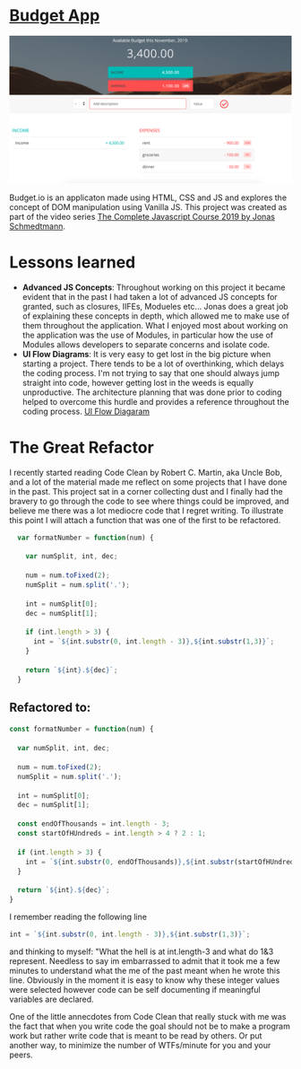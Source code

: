 # [Budget App](https://rawcdn.githack.com/tomzacchia/budget.io/f8eee35a0833ec027b1c18093ce3debebddaf32c/index.html)

![App](https://github.com/tomzacchia/budget.io/blob/master/Screen%20Shot%202019-11-20%20at%2011.53.20%20PM.png)

Budget.io is an applicaton made using HTML, CSS and JS and explores the concept of 
DOM manipulation using Vanilla JS. This project was created as part of the video series 
[The Complete Javascript Course 2019 by Jonas Schmedtmann](https://www.udemy.com/course/the-complete-javascript-course/).

# Lessons learned
- **Advanced JS Concepts**:  Throughout working on this project it became evident that in the past I had taken a lot of advanced JS concepts for granted, such as closures, IIFEs, Modueles etc... Jonas does a great job of explaining these concepts in depth, which allowed me to make use of them throughout the application. What I enjoyed most about working on the application was the use of Modules, in particular how the use of Modules allows developers to separate concerns and isolate code.
- **UI Flow Diagrams**: It is very easy to get lost in the big picture when starting a project. There tends to be a lot of overthinking, which delays the coding process. I'm not trying to say that one should always jump straight into code, however getting lost in the weeds is equally unproductive. The architecture planning that was done prior to coding helped to overcome this hurdle and provides a reference throughout the coding process. [UI Flow Diagaram](https://github.com/tomzacchia/budget.io/blob/dev/References/part%201%20architecture.png)

# The Great Refactor
I recently started reading Code Clean by Robert C. Martin, aka Uncle Bob, and a lot of the material made me reflect on some projects that I have done in the past. This project sat in a corner collecting dust and I finally had the bravery to go through the code to see where things could be improved, and believe me there was a lot mediocre code that I regret writing. To illustrate this point I will attach a function that was one of the first to be refactored.

```javascript
  var formatNumber = function(num) {

    var numSplit, int, dec;

    num = num.toFixed(2);
    numSplit = num.split('.');

    int = numSplit[0];
    dec = numSplit[1];

    if (int.length > 3) {
      int = `${int.substr(0, int.length - 3)},${int.substr(1,3)}`;
    }

    return `${int}.${dec}`;
  }
```

## Refactored to:

```javascript
const formatNumber = function(num) {

  var numSplit, int, dec;

  num = num.toFixed(2);
  numSplit = num.split('.');

  int = numSplit[0];
  dec = numSplit[1];

  const endOfThousands = int.length - 3;
  const startOfHUndreds = int.length > 4 ? 2 : 1;

  if (int.length > 3) {
    int = `${int.substr(0, endOfThousands)},${int.substr(startOfHUndreds,3)}`;
  }

  return `${int}.${dec}`;
}
```

I remember reading the following line
```javascript 
int = `${int.substr(0, int.length - 3)},${int.substr(1,3)}`; 
```
and thinking to myself: "What the hell is at int.length-3 and what do 1&3 represent. Needless to say im embarrassed to admit that it took me a few minutes to understand what the me of the past meant when he wrote this line. Obviously in the moment it is easy to know why these integer values were selected however code can be self documenting if meaningful variables are declared.

One of the little annecdotes from Code Clean that really stuck with me was the fact that when you write code the goal should not be to make a program work but rather write code that is meant to be read by others. Or put another way, to minimize the number of WTFs/minute for you and your peers.
